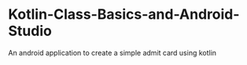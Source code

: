 # Kotlin-Class-Basics-and-Android-Studio
An android application to create a simple admit card using kotlin
